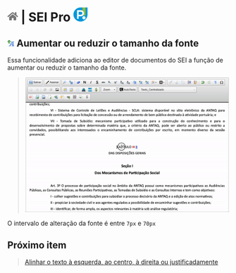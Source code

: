 # [![Home](../img/home.png)](../) |  SEI Pro ![Icone](../img/icon-32.png)

## ![Aumentar fonte](../img/icon-aumentarfonte.png) Aumentar ou reduzir o tamanho da fonte

Essa funcionalidade adiciona ao editor de documentos do SEI a função de aumentar ou reduzir o tamanho da fonte.

> ![Aumentar fonte](../img/tela-aumentarfonte.gif) 

O intervalo de alteração da fonte é entre `7px` e `70px`

## Próximo item

> [Alinhar o texto à esquerda, ao centro, à direita ou justificadamente](../pages/ALINHARTEXTO.md)
